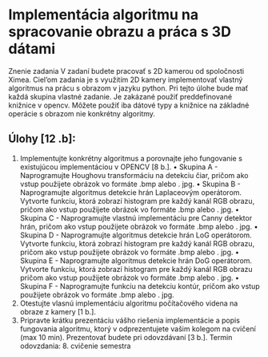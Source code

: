 # Implementácia algoritmu na spracovanie obrazu a práca s 3D dátami
Znenie zadania
V zadaní budete pracovať s 2D kamerou od spoločnosti Ximea. Ciel’om zadania je s využitím
2D kamery implementovať vlastný algoritmus na prácu s obrazom v jazyku python. Pri tejto
úlohe bude mať každá skupina vlastné zadanie. Je zakázané použiť preddefinované knižnice
v opencv. Môžete použiť iba dátové typy a knižnice na základné operácie s obrazom nie konkrétny algoritmy.
## Úlohy [12 .b]:
1. Implementujte konkrétny algoritmus a porovnajte jeho fungovanie s existujúcou implementáciou v OPENCV [8 b.].
• Skupina A - Naprogramujte Houghovu transformáciu na detekciu čiar, pričom ako
vstup použijete obrázok vo formáte .bmp alebo . jpg.
• Skupina B - Naprogramujte algoritmus detekcie hrán Laplaceovým operátorom.
Vytvorte funkciu, ktorá zobrazí histogram pre každý kanál RGB obrazu, pričom ako
vstup použijete obrázok vo formáte .bmp alebo . jpg.
• Skupina C - Naprogramujte vlastnú implementáciu pre Canny detektor hrán, pričom ako vstup použijete obrázok vo formáte .bmp alebo . jpg.
• Skupina D - Naprogramujte algoritmus detekcie hrán LoG operátorom. Vytvorte
funkciu, ktorá zobrazí histogram pre každý kanál RGB obrazu, pričom ako vstup
použijete obrázok vo formáte .bmp alebo . jpg.
• Skupina E - Naprogramujte algoritmus detekcie hrán DoG operátorom. Vytvorte
funkciu, ktorá zobrazí histogram pre každý kanál RGB obrazu pričom ako vstup
použijete obrázok vo formáte .bmp alebo . jpg.
• Skupina F - Naprogramujte funkciu na detekciu kontúr, pričom ako vstup použijete obrázok vo formáte .bmp alebo . jpg.
2. Otestujte vlasnú implementáciu algoritmu počítačového videna na obraze z kamery
[1 b.].
3. Pripravte krátku prezentáciu vášho riešenia implementácie a popis fungovania algoritmu, ktorý v odprezentujete vašim kolegom na cvičení (max 10 min). Prezentovať budete pri odovzdávaní [3 b.].
Termin odovzdania: 8. cvičenie semestra

